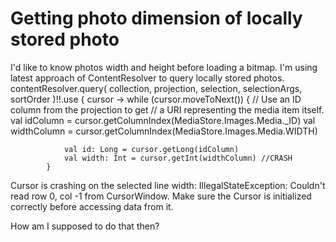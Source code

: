 
# Getting photo dimension of locally stored photo

I'd like to know photos width and height before loading a bitmap. I'm using latest approach of ContentResolver to query locally stored photos.
        contentResolver.query(
            collection,
            projection,
            selection,
            selectionArgs,
            sortOrder
        )!!.use { cursor ->
            while (cursor.moveToNext()) {
                // Use an ID column from the projection to get
                // a URI representing the media item itself.
                val idColumn = cursor.getColumnIndex(MediaStore.Images.Media._ID)
                val widthColumn = cursor.getColumnIndex(MediaStore.Images.Media.WIDTH)

                val id: Long = cursor.getLong(idColumn)
                val width: Int = cursor.getInt(widthColumn) //CRASH                    
            }

Cursor is crashing on the selected line width:
IllegalStateException: Couldn't read row 0, col -1 from CursorWindow.  Make sure the Cursor is initialized correctly before accessing data from it.

How am I supposed to do that then?

        